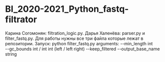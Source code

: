 # BI_2020-2021_Python_fastq-filtrator
Карина Согомонян: filtration_logic.py.
Дарья Халенёва: parser.py и filter_fastq.py.
Для работы нужны все три файла которые лежат в репозитории. Запуск: python filter_fastq.py <arguments>
  arguments: --min_length int  
             --gc_bounds int / int int (left / left right)
             --keep_filtered
             --output_base_name string
  
